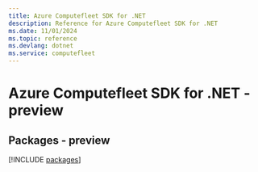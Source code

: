 ```yaml
---
title: Azure Computefleet SDK for .NET
description: Reference for Azure Computefleet SDK for .NET
ms.date: 11/01/2024
ms.topic: reference
ms.devlang: dotnet
ms.service: computefleet
---
```

# Azure Computefleet SDK for .NET - preview
## Packages - preview
[!INCLUDE [packages](computefleet-index.md)]